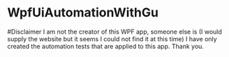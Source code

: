 # WpfUiAutomationWithGu

#Disclaimer
I am not the creator of this WPF app, someone else is (I would supply the website but it seems I could not find it at this time)
I have only created the automation tests that are applied to this app. 
Thank you. 
